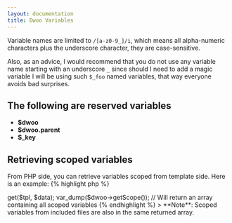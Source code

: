 ```yaml
---
layout: documentation
title: Dwoo Variables
---
```


Variable names are limited to `/[a-z0-9_]/i`, which means all alpha-numeric characters plus the underscore character, they are case-sensitive.

Also, as an advice, I would recommend that you do not use any variable name starting with an underscore `_` since should I need to add a magic variable I will be using such `$_foo` named variables, that way everyone avoids bad surprises.

## The following are reserved variables
* **$dwoo**
* **$dwoo.parent**
* **$_key**

## Retrieving scoped variables
From PHP side, you can retrieve variables scoped from template side. Here is an example:
{% highlight php %}
<?php
...
$dwoo->get($tpl, $data);
var_dump($dwoo->getScope()); // Will return an array containing all scoped variables
{% endhighlight %}

> **Note**: Scoped variables from included files are also in the same returned array.